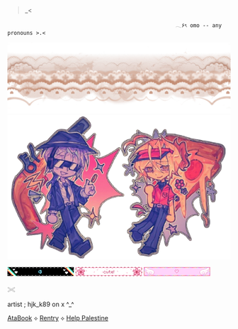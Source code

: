  >_<

                                                         𓂃۶ৎ omo -- any pronouns >.<

![Image Alt](https://github.com/omor0s/omor0s/blob/6ab7d974a3c0850006bd2260532b6f9b2788564b/IMG_1192.png)
![Image Alt](https://github.com/omor0s/omor0s/blob/cb3163f95823ca572fb7a54ec62458a79dfaa127/Untitled73_20250913104444-removebg-preview.png)



![Image Alt](https://github.com/omor0s/omor0s/blob/0f713aecb1de9e679d66445e6bf8532917d490f9/blinkiesCafe-Ty.gif)  ![Image Alt](https://github.com/omor0s/omor0s/blob/7e8c11637a61e70a0d40d466de0f35264c211617/blinkiesCafe-tV.gif) ![Image Alt](https://github.com/omor0s/omor0s/blob/66f8f980322492e8d0845e9d8bfea5a00cdcfc97/blinkiesCafe-T3.gif)

𓏵

artist ; hjk_k89 on x ^_^

[AtaBook](https://omor0s.atabook.org/)  ⟡    [Rentry](https://rentry.co/om0ros) ⟡ [Help Palestine](https://arab.org/click-to-help/palestine/)

